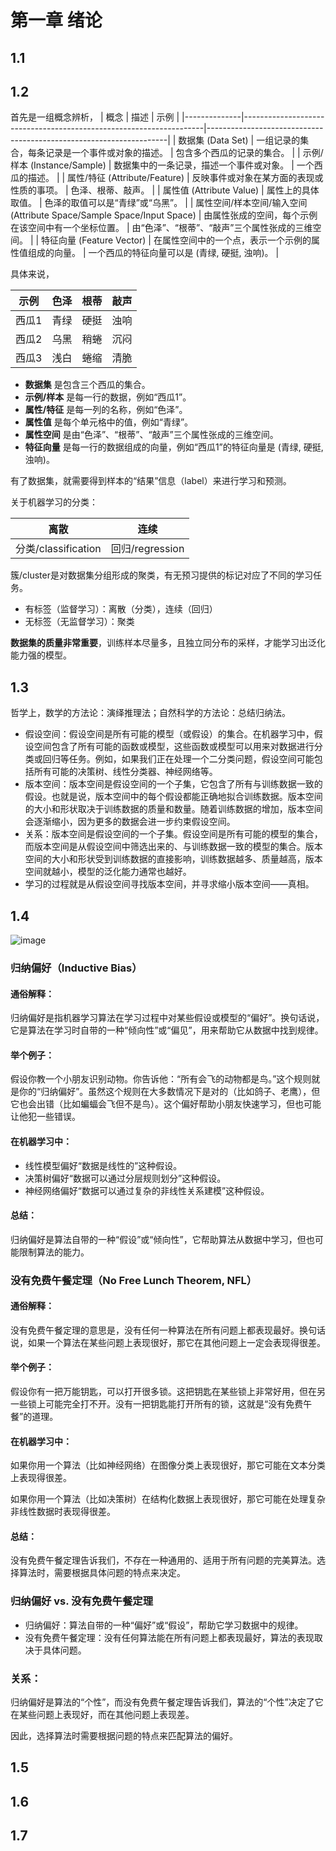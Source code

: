 # 第一章 绪论
## 1.1

## 1.2
首先是一组概念辨析，
| 概念         | 描述                                                                 | 示例                                                                 |
|--------------|--------------------------------------------------------------------|--------------------------------------------------------------------|
| 数据集 (Data Set) | 一组记录的集合，每条记录是一个事件或对象的描述。                           | 包含多个西瓜的记录的集合。                                           |
| 示例/样本 (Instance/Sample) | 数据集中的一条记录，描述一个事件或对象。                                 | 一个西瓜的描述。                                                     |
| 属性/特征 (Attribute/Feature) | 反映事件或对象在某方面的表现或性质的事项。                               | 色泽、根蒂、敲声。                                                   |
| 属性值 (Attribute Value) | 属性上的具体取值。                                                     | 色泽的取值可以是“青绿”或“乌黑”。                                      |
| 属性空间/样本空间/输入空间 (Attribute Space/Sample Space/Input Space) | 由属性张成的空间，每个示例在该空间中有一个坐标位置。                     | 由“色泽”、“根蒂”、“敲声”三个属性张成的三维空间。                      |
| 特征向量 (Feature Vector) | 在属性空间中的一个点，表示一个示例的属性值组成的向量。                     | 一个西瓜的特征向量可以是 (青绿, 硬挺, 浊响)。                         |

具体来说，

| 示例 | 色泽 | 根蒂 | 敲声 |
|------|------|------|------|
| 西瓜1 | 青绿 | 硬挺 | 浊响 |
| 西瓜2 | 乌黑 | 稍蜷 | 沉闷 |
| 西瓜3 | 浅白 | 蜷缩 | 清脆 |
- **数据集** 是包含三个西瓜的集合。
- **示例/样本** 是每一行的数据，例如“西瓜1”。
- **属性/特征** 是每一列的名称，例如“色泽”。
- **属性值** 是每个单元格中的值，例如“青绿”。
- **属性空间** 是由“色泽”、“根蒂”、“敲声”三个属性张成的三维空间。
- **特征向量** 是每一行的数据组成的向量，例如“西瓜1”的特征向量是 (青绿, 硬挺, 浊响)。

有了数据集，就需要得到样本的“结果”信息（label）来进行学习和预测。

关于机器学习的分类：

| 离散                | 连续            |
| ------------------- | --------------- |
| 分类/classification | 回归/regression |

簇/cluster是对数据集分组形成的聚类，有无预习提供的标记对应了不同的学习任务。

- 有标签（监督学习）：离散（分类），连续（回归）
- 无标签（无监督学习）：聚类

**数据集的质量非常重要**，训练样本尽量多，且独立同分布的采样，才能学习出泛化能力强的模型。


## 1.3

哲学上，数学的方法论：演绎推理法；自然科学的方法论：总结归纳法。

- 假设空间：假设空间是所有可能的模型（或假设）的集合。在机器学习中，假设空间包含了所有可能的函数或模型，这些函数或模型可以用来对数据进行分类或回归等任务。例如，如果我们正在处理一个二分类问题，假设空间可能包括所有可能的决策树、线性分类器、神经网络等。
- 版本空间：版本空间是假设空间的一个子集，它包含了所有与训练数据一致的假设。也就是说，版本空间中的每个假设都能正确地拟合训练数据。版本空间的大小和形状取决于训练数据的质量和数量。随着训练数据的增加，版本空间会逐渐缩小，因为更多的数据会进一步约束假设空间。
- 关系：版本空间是假设空间的一个子集。假设空间是所有可能的模型的集合，而版本空间是从假设空间中筛选出来的、与训练数据一致的模型的集合。版本空间的大小和形状受到训练数据的直接影响，训练数据越多、质量越高，版本空间就越小，模型的泛化能力通常也越好。
- 学习的过程就是从假设空间寻找版本空间，并寻求缩小版本空间——真相。

## 1.4
![image](https://github.com/user-attachments/assets/d909e3fd-cb80-4037-b75f-011124f6ccde)
### 归纳偏好（Inductive Bias）
#### 通俗解释：
归纳偏好是指机器学习算法在学习过程中对某些假设或模型的“偏好”。换句话说，它是算法在学习时自带的一种“倾向性”或“偏见”，用来帮助它从数据中找到规律。

#### 举个例子：
假设你教一个小朋友识别动物。你告诉他：“所有会飞的动物都是鸟。”这个规则就是你的“归纳偏好”。虽然这个规则在大多数情况下是对的（比如鸽子、老鹰），但它也会出错（比如蝙蝠会飞但不是鸟）。这个偏好帮助小朋友快速学习，但也可能让他犯一些错误。

#### 在机器学习中：
- 线性模型偏好“数据是线性的”这种假设。
- 决策树偏好“数据可以通过分层规则划分”这种假设。
- 神经网络偏好“数据可以通过复杂的非线性关系建模”这种假设。

#### 总结：
归纳偏好是算法自带的一种“假设”或“倾向性”，它帮助算法从数据中学习，但也可能限制算法的能力。

### 没有免费午餐定理（No Free Lunch Theorem, NFL）
#### 通俗解释：
没有免费午餐定理的意思是，没有任何一种算法在所有问题上都表现最好。换句话说，如果一个算法在某些问题上表现很好，那它在其他问题上一定会表现得很差。

#### 举个例子：
假设你有一把万能钥匙，可以打开很多锁。这把钥匙在某些锁上非常好用，但在另一些锁上可能完全打不开。没有一把钥匙能打开所有的锁，这就是“没有免费午餐”的道理。

#### 在机器学习中：

如果你用一个算法（比如神经网络）在图像分类上表现很好，那它可能在文本分类上表现得很差。

如果你用一个算法（比如决策树）在结构化数据上表现很好，那它可能在处理复杂非线性数据时表现得很差。

#### 总结：
没有免费午餐定理告诉我们，不存在一种通用的、适用于所有问题的完美算法。选择算法时，需要根据具体问题的特点来决定。

### 归纳偏好 vs. 没有免费午餐定理
- 归纳偏好：算法自带的一种“偏好”或“假设”，帮助它学习数据中的规律。
- 没有免费午餐定理：没有任何算法能在所有问题上都表现最好，算法的表现取决于具体问题。

### 关系：
归纳偏好是算法的“个性”，而没有免费午餐定理告诉我们，算法的“个性”决定了它在某些问题上表现好，而在其他问题上表现差。

因此，选择算法时需要根据问题的特点来匹配算法的偏好。

## 1.5

## 1.6

## 1.7



